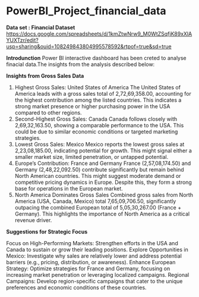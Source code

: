 # PowerBI_Project_financial_data

**Data set :  Financial Dataset**
https://docs.google.com/spreadsheets/d/1kmZtwNrw9_M0WtZSqfjK89xXlAYUXTzr/edit?usp=sharing&ouid=108249843804995578592&rtpof=true&sd=true

**Introdunction**
Power BI interactive dashboard has been creted to analyse finacial data.The insights from the analysis described below:

**Insights from Gross Sales Data**


1. Highest Gross Sales: United States of America
The United States of America leads with a gross sales total of 2,72,69,358.00, accounting for the highest contribution among the listed countries.
This indicates a strong market presence or higher purchasing power in the USA compared to other regions.
2. Second-Highest Gross Sales: Canada
Canada follows closely with 2,69,32,163.50, showing a comparable performance to the USA.
This could be due to similar economic conditions or targeted marketing strategies.
3. Lowest Gross Sales: Mexico
Mexico reports the lowest gross sales at 2,23,08,185.00, indicating potential for growth.
This might signal either a smaller market size, limited penetration, or untapped potential.
4. Europe’s Contribution: France and Germany
France (2,57,08,174.50) and Germany (2,48,22,092.50) contribute significantly but remain behind North American countries.
This might suggest moderate demand or competitive pricing dynamics in Europe.
Despite this, they form a strong base for operations in the European market.
5. North America Dominates Gross Sales
Combined gross sales from North America (USA, Canada, Mexico) total 7,65,09,706.50, significantly outpacing the combined European total of 5,05,30,267.00 (France + Germany).
This highlights the importance of North America as a critical revenue driver.

**Suggestions for Strategic Focus**

Focus on High-Performing Markets: Strengthen efforts in the USA and Canada to sustain or grow their leading positions.
Explore Opportunities in Mexico: Investigate why sales are relatively lower and address potential barriers (e.g., pricing, distribution, or awareness).
Enhance European Strategy: Optimize strategies for France and Germany, focusing on increasing market penetration or leveraging localized campaigns.
Regional Campaigns: Develop region-specific campaigns that cater to the unique preferences and economic conditions of these countries.

